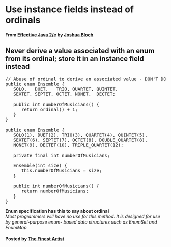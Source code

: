 # Use instance fields instead of ordinals

#### From <u>[Effective Java 2/e](https://books.google.co.kr/books/about/Effective_Java.html?id=ka2VUBqHiWkC&hl=en)</u> by <u>[Joshua Bloch](https://en.wikipedia.org/wiki/Joshua_Bloch)</u>

## Never derive a value associated with an enum from its ordinal; store it in an instance field instead

<pre class="prettyprint">
// Abuse of ordinal to derive an associated value - DON'T DO THIS
public enum Ensemble {
   SOLO,   DUET,   TRIO, QUARTET, QUINTET,
   SEXTET, SEPTET, OCTET, NONET,  DECTET;

   public int numberOfMusicians() {
      return ordinal() + 1;
   }
}

public enum Ensemble {
   SOLO(1), DUET(2), TRIO(3), QUARTET(4), QUINTET(5),
   SEXTET(6), SEPTET(7), OCTET(8), DOUBLE_QUARTET(8),
   NONET(9), DECTET(10), TRIPLE_QUARTET(12);

   private final int numberOfMusicians;

   Ensemble(int size) {
      this.numberOfMusicians = size;
   }

   public int numberOfMusicians() {
      return numberOfMusicians;
   }
}
</pre>

**Enum specification has this to say about ordinal**  
*Most programmers will have no use for this method. It is designed for use by general-purpose enum- based data structures such as EnumSet and EnumMap.*

#### Posted by <u>[The Finest Artist](http://thefinestartist.com)</u>
